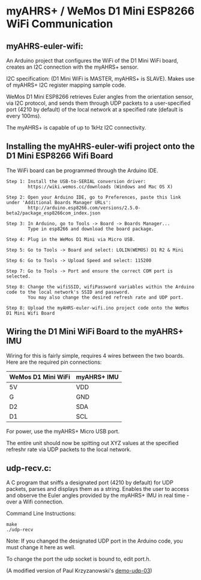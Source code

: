 # myAHRS+ / WeMos D1 Mini ESP8266 WiFi Communication

## myAHRS-euler-wifi:

An Arduino project that configures the WiFi of the D1 Mini WiFi board, creates an I2C connection with the myAHRS+ sensor.

I2C specification: (D1 Mini WiFi is MASTER, myAHRS+ is SLAVE). Makes use of myAHRS+ I2C register mapping sample code. 

WeMos D1 Mini ESP8266 retrieves Euler angles from the orientation sensor, via I2C protocol, and sends them through UDP packets to a user-specified port (4210 by default) of the local network at a specified rate (default is every 100ms).

The myAHRS+ is capable of up to 1kHz I2C connectivity.

## Installing the myAHRS-euler-wifi project onto the D1 Mini ESP8266 Wifi Board

The WiFi board can be programmed through the Arduino IDE.
```
Step 1: Install the USB-to-SERIAL conversion driver: 
        https://wiki.wemos.cc/downloads (Windows and Mac OS X)
        
Step 2: Open your Arduino IDE, go to Preferences, paste this link under 'Additional Boards Manager URLs':
        http://arduino.esp8266.com/versions/2.5.0-beta2/package_esp8266com_index.json
        
Step 3: In Arduino, go to Tools -> Board -> Boards Manager... 
        Type in esp8266 and download the board package.
        
Step 4: Plug in the WeMos D1 Mini via Micro USB.

Step 5: Go to Tools -> Board and select: LOLIN(WEMOS) D1 R2 & Mini

Step 6: Go to Tools -> Upload Speed and select: 115200

Step 7: Go to Tools -> Port and ensure the correct COM port is selected.

Step 8: Change the wifiSSID, wifiPassword variables within the Arduino code to the local network's SSID and password.
        You may also change the desired refresh rate and UDP port.

Step 8: Upload the myAHRS-euler-wifi.ino project code onto the WeMos D1 Mini Wifi Board
```

## Wiring the D1 Mini WiFi Board to the myAHRS+ IMU

Wiring for this is fairly simple, requires 4 wires between the two boards.
Here are the required pin connections:

| WeMos D1 Mini WiFi | myAHRS+ IMU |
| ------------- | ------------- |
| 5V  | VDD  |
| G  | GND  |
| D2  | SDA  |
| D1  | SCL  |

For power, use the myAHRS+ Micro USB port.

The entire unit should now be spitting out XYZ values at the specified refreshr rate via UDP packets to the local network.
## udp-recv.c:

A C program that sniffs a designated port (4210 by default) for UDP packets, parses and displays them as a string. Enables the user to access and observe the Euler angles provided by the myAHRS+ IMU in real time - over a Wifi connection.

Command Line Instructions:    
```
make
./udp-recv
```

Note: If you changed the designated UDP port in the Arduino code, you must change it here as well.

To change the port the udp socket is bound to, edit port.h.


(A modified version of Paul Krzyzanowski's [demo-udp-03](https://www.cs.rutgers.edu/~pxk/417/notes/sockets/demo-udp-03.html))
